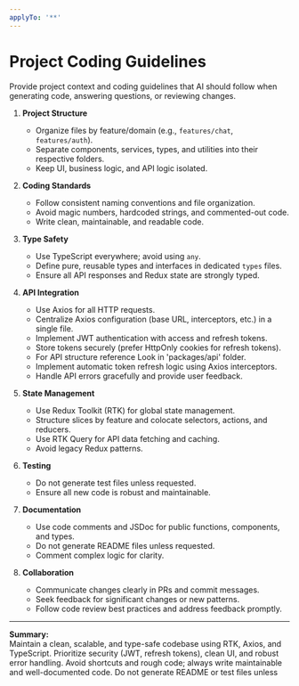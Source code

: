 ```yaml
---
applyTo: '**'
---
```

# Project Coding Guidelines

Provide project context and coding guidelines that AI should follow when generating code, answering questions, or reviewing changes.

1. **Project Structure**  
   - Organize files by feature/domain (e.g., `features/chat`, `features/auth`).
   - Separate components, services, types, and utilities into their respective folders.
   - Keep UI, business logic, and API logic isolated.

2. **Coding Standards**  
   - Follow consistent naming conventions and file organization.
   - Avoid magic numbers, hardcoded strings, and commented-out code.
   - Write clean, maintainable, and readable code.

3. **Type Safety**  
   - Use TypeScript everywhere; avoid using `any`.
   - Define pure, reusable types and interfaces in dedicated `types` files.
   - Ensure all API responses and Redux state are strongly typed.

4. **API Integration**  
   - Use Axios for all HTTP requests.
   - Centralize Axios configuration (base URL, interceptors, etc.) in a single file.
   - Implement JWT authentication with access and refresh tokens.
   - Store tokens securely (prefer HttpOnly cookies for refresh tokens).
   - For API structure reference Look in 'packages/api' folder.
   - Implement automatic token refresh logic using Axios interceptors.
   - Handle API errors gracefully and provide user feedback.

5. **State Management**  
   - Use Redux Toolkit (RTK) for global state management.
   - Structure slices by feature and colocate selectors, actions, and reducers.
   - Use RTK Query for API data fetching and caching.
   - Avoid legacy Redux patterns.

6. **Testing**  
   - Do not generate test files unless requested.
   - Ensure all new code is robust and maintainable.

7. **Documentation**  
   - Use code comments and JSDoc for public functions, components, and types.
   - Do not generate README files unless requested.
   - Comment complex logic for clarity.

8. **Collaboration**  
   - Communicate changes clearly in PRs and commit messages.
   - Seek feedback for significant changes or new patterns.
   - Follow code review best practices and address feedback promptly.

---
**Summary:**  
Maintain a clean, scalable, and type-safe codebase using RTK, Axios, and TypeScript. Prioritize security (JWT, refresh tokens), clean UI, and robust error handling. Avoid shortcuts and rough code; always write maintainable and well-documented code. Do not generate README or test files unless
